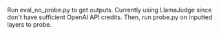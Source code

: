 Run eval_no_probe.py to get outputs. Currently using LlamaJudge since don't have sufficient OpenAI API credits. Then, run probe.py on inputted layers to probe.
